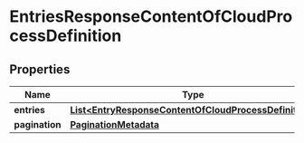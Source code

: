 # EntriesResponseContentOfCloudProcessDefinition

## Properties
Name | Type | Description | Notes
------------ | ------------- | ------------- | -------------
**entries** | [**List&lt;EntryResponseContentOfCloudProcessDefinition&gt;**](EntryResponseContentOfCloudProcessDefinition.md) |  |  [optional]
**pagination** | [**PaginationMetadata**](PaginationMetadata.md) |  |  [optional]
